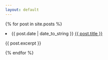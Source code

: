 ```yaml
---
layout: default
---
```


{% for post in site.posts %}
  <li>{{ post.date | date_to_string }} <a href="{{ site.baseurl }}{{ post.url }}">{{ post.title }}</a></li>
  <p>{{ post.excerpt }}</p>
{% endfor %}